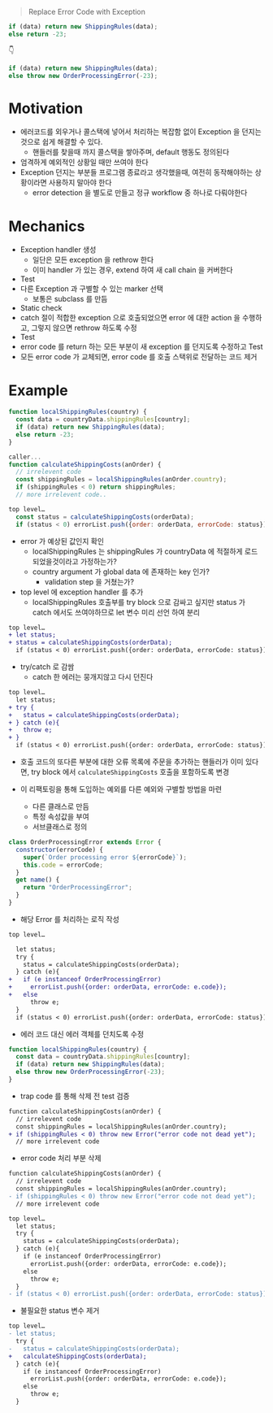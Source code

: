 > Replace Error Code with Exception

```js
if (data) return new ShippingRules(data);
else return -23;
```

👇

```js
if (data) return new ShippingRules(data);
else throw new OrderProcessingError(-23);
```

# Motivation

- 에러코드를 외우거나 콜스택에 넣어서 처리하는 복잡함 없이 Exception 을 던지는 것으로 쉽게 해결할 수 있다.
  - 핸들러를 찾을때 까지 콜스택을 쌓아주며, default 행동도 정의된다
- 엄격하게 예외적인 상황일 때만 쓰여야 한다
- Exception 던지는 부분들 프로그램 종료라고 생각했을때, 여전히 동작해야하는 상황이라면 사용하지 말아야 한다
  - error detection 을 별도로 만들고 정규 workflow 중 하나로 다뤄야한다

# Mechanics

- Exception handler 생성
  - 일단은 모든 exception 을 rethrow 한다
  - 이미 handler 가 있는 경우, extend 하여 새 call chain 을 커버한다
- Test
- 다른 Exception 과 구별할 수 있는 marker 선택
  - 보통은 subclass 를 만듬
- Static check
- catch 절이 적합한 exception 으로 호출되었으면 error 에 대한 action 을 수행하고, 그렇지 않으면 rethrow 하도록 수정
- Test
- error code 를 return 하는 모든 부분이 새 exception 를 던지도록 수정하고 Test
- 모든 error code 가 교체되면, error code 를 호출 스택위로 전달하는 코드 제거

# Example

```js
function localShippingRules(country) {
  const data = countryData.shippingRules[country];
  if (data) return new ShippingRules(data);
  else return -23;
}

caller...
function calculateShippingCosts(anOrder) {
  // irrelevent code
  const shippingRules = localShippingRules(anOrder.country);
  if (shippingRules < 0) return shippingRules;
  // more irrelevent code..

top level…
  const status = calculateShippingCosts(orderData);
  if (status < 0) errorList.push({order: orderData, errorCode: status});
```

- error 가 예상된 값인지 확인
  - localShippingRules 는 shippingRules 가 countryData 에 적절하게 로드 되었을것이라고 가정하는가?
  - country argument 가 global data 에 존재하는 key 인가?
    - validation step 을 거쳤는가?
- top level 에 exception handler 를 추가
  - localShippingRules 호출부를 try block 으로 감싸고 싶지만 status 가 catch 에서도 쓰여야하므로 let 변수 미리 선언 하여 분리

```diff
top level…
+ let status;
+ status = calculateShippingCosts(orderData);
  if (status < 0) errorList.push({order: orderData, errorCode: status});
```

- try/catch 로 감쌈
  - catch 한 에러는 뭉개지않고 다시 던진다

```diff
top level…
  let status;
+ try {
+   status = calculateShippingCosts(orderData);
+ } catch (e){
+   throw e;
+ }
  if (status < 0) errorList.push({order: orderData, errorCode: status});
```

- 호출 코드의 또다른 부분에 대한 오류 목록에 주문을 추가하는 핸들러가 이미 있다면, try block 에서 `calculateShippingCosts` 호출을 포함하도록 변경

- 이 리팩토링을 통해 도입하는 예외를 다른 예외와 구별할 방법을 마련
  - 다른 클래스로 만듬
  - 특정 속성값을 부여
  - 서브클래스로 정의

```js
class OrderProcessingError extends Error {
  constructor(errorCode) {
    super(`Order processing error ${errorCode}`);
    this.code = errorCode;
  }
  get name() {
    return "OrderProcessingError";
  }
}
```

- 해당 Error 를 처리하는 로직 작성

```diff
top level…

  let status;
  try {
    status = calculateShippingCosts(orderData);
  } catch (e){
+   if (e instanceof OrderProcessingError)
+     errorList.push({order: orderData, errorCode: e.code});
+   else
      throw e;
  }
  if (status < 0) errorList.push({order: orderData, errorCode: status});
```

- 에러 코드 대신 에러 객체를 던치도록 수정

```js
function localShippingRules(country) {
  const data = countryData.shippingRules[country];
  if (data) return new ShippingRules(data);
  else throw new OrderProcessingError(-23);
}
```

- trap code 를 통해 삭제 전 test 검증

```diff
function calculateShippingCosts(anOrder) {
  // irrelevent code
  const shippingRules = localShippingRules(anOrder.country);
+ if (shippingRules < 0) throw new Error("error code not dead yet");
  // more irrelevent code
```

- error code 처리 부분 삭제

```diff
function calculateShippingCosts(anOrder) {
  // irrelevent code
  const shippingRules = localShippingRules(anOrder.country);
- if (shippingRules < 0) throw new Error("error code not dead yet");
  // more irrelevent code
```

```diff
top level…
  let status;
  try {
    status = calculateShippingCosts(orderData);
  } catch (e){
    if (e instanceof OrderProcessingError)
      errorList.push({order: orderData, errorCode: e.code});
    else
      throw e;
  }
- if (status < 0) errorList.push({order: orderData, errorCode: status});
```

- 불필요한 status 변수 제거

```diff
top level…
- let status;
  try {
-   status = calculateShippingCosts(orderData);
+   calculateShippingCosts(orderData);
  } catch (e){
    if (e instanceof OrderProcessingError)
      errorList.push({order: orderData, errorCode: e.code});
    else
      throw e;
  }
```
